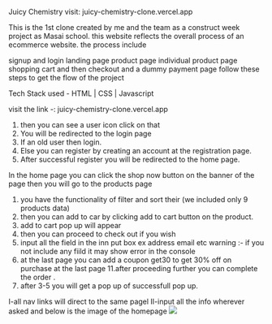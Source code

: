 Juicy Chemistry visit:  juicy-chemistry-clone.vercel.app

This is the 1st clone created by me and the team as a construct week project as Masai school. this website reflects the overall process of an ecommerce website. 
the process include

signup and login
landing page
product page
individual product page
shopping cart
and then checkout and a dummy payment page
follow these steps to get the flow of the project

Tech Stack used - HTML | CSS | Javascript

visit the link -: juicy-chemistry-clone.vercel.app

1. then you can see a user icon click on that 
2. You will be redirected to the login page 
3. If an old user then login. 
4. Else you can register by creating an account at the registration page. 
5. After successful register you will be redirected to the home page.

In the home page you can click the shop now button on the banner of the page
then you will go to the products page 
1. you have the functionality of filter and sort their (we included only 9 products data) 
2. then you can add to car by clicking add to cart button on the product. 
3. add to cart pop up will appear 
4. then you can proceed to check out if you wish 
5. input all the field in the inn put box ex address email etc warning :- if you not include any fiild it may show error in the console 
6. at the last page you can add a coupon get30 to get 30% off on purchase at the last page 11.after proceeding further you can complete the order . 
7. after 3-5 you will get a pop up of successfull pop up.

I-all nav links will direct to the same pagel II-input all the info wherever asked and below is the image of the homepage
<img src="https://miro.medium.com/max/700/1*H33viBmdkcrc-6m_YyNE2Q.png">
